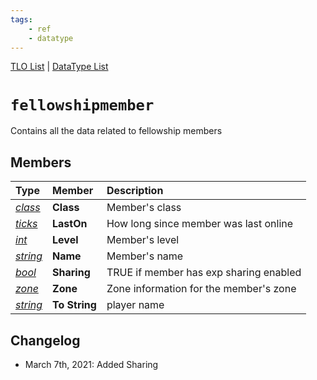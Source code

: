 ```yaml
---
tags:
    - ref
    - datatype
---
```

[TLO List](../top-level-objects/tlo-list.md) | [DataType List](../data-types/datatype-list.md)
# `fellowshipmember`

Contains all the data related to fellowship members

## Members

| **Type** | **Member** | **Description** |
| :--- | :--- | :--- |
| [_class_](datatype-class.md) | **Class** | Member's class |
| [_ticks_](datatype-ticks.md) | **LastOn** | How long since member was last online |
| [_int_](datatype-int.md) | **Level** | Member's level |
| [_string_](datatype-string.md) | **Name** | Member's name |
| [_bool_](datatype-bool.md) | **Sharing** | TRUE if member has exp sharing enabled |
| [_zone_](datatype-zone.md) | **Zone** | Zone information for the member's zone |
| [_string_](datatype-string.md) | **To String** | player name |

## Changelog

* March 7th, 2021: Added Sharing
